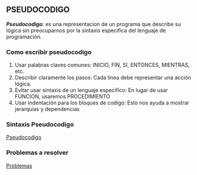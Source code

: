 ## PSEUDOCODIGO

***Pseudocodigo***: es una representacion de un programa que describe su lógica sin preocuparnos por la sintaxis especifica del lenguaje de programación.

### Como escribir pseudocodigo

1. Usar palabras claves comunes: INICIO, FIN, SI, ENTONCES, MIENTRAS, etc.
2. Describir claramente los pasos: Cada linea debe representar una acción lógica.
3. Evitar usar sintaxis de un lenguaje especifico: En lugar de usar FUNCION, usaremos PROCEDIMIENTO
4. Usar indentación para los bloques de codigo: Esto nos ayuda a mostrar jerarquias y dependencias

### Sintaxis Pseudocodigo

[Pseudocodigo](pseudocodigo.md)

### Problemas a resolver

[Problemas](problemas.md)